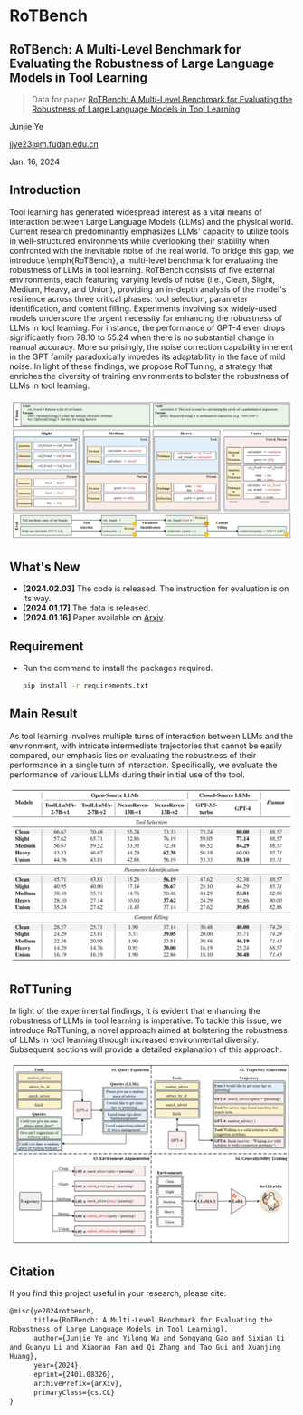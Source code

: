 # RoTBench
## RoTBench: A Multi-Level Benchmark for Evaluating the Robustness of Large Language Models in Tool Learning

> Data for paper [RoTBench: A Multi-Level Benchmark for Evaluating the Robustness of Large Language Models in Tool Learning](https://arxiv.org/abs/2401.08326)

Junjie Ye

jjye23@m.fudan.edu.cn

Jan. 16, 2024

## Introduction
Tool learning has generated widespread interest as a vital means of interaction between Large Language Models (LLMs) and the physical world. Current research predominantly emphasizes LLMs' capacity to utilize tools in well-structured environments while overlooking their stability when confronted with the inevitable noise of the real world.
To bridge this gap, we introduce \emph{RoTBench}, a multi-level benchmark for evaluating the robustness of LLMs in tool learning. RoTBench consists of five external environments, each featuring varying levels of noise (i.e., Clean, Slight, Medium, Heavy, and Union), providing an in-depth analysis of the model's resilience across three critical phases: tool selection, parameter identification, and content filling.
Experiments involving six widely-used models underscore the urgent necessity for enhancing the robustness of LLMs in tool learning.
For instance, the performance of GPT-4 even drops significantly from 78.10 to 55.24 when there is no substantial change in manual accuracy.
More surprisingly, the noise correction capability inherent in the GPT family paradoxically impedes its adaptability in the face of mild noise.
In light of these findings, we propose RoTTuning, a strategy that enriches the diversity of training environments to bolster the robustness of LLMs in tool learning.

<div>
<center>
<img src=Figures/RoTBench.png>
</div>

## What's New
- **[2024.02.03]** The code is released. The instruction for evaluation is on its way.
- **[2024.01.17]** The data is released.
- **[2024.01.16]** Paper available on [Arxiv](https://arxiv.org/abs/2401.08326).


## Requirement
- Run the command to install the packages required.
    ```bash
    pip install -r requirements.txt
    ```


## Main Result
As tool learning involves multiple turns of interaction between LLMs and the environment, with intricate intermediate trajectories that cannot be easily compared, our emphasis lies on evaluating the robustness of their performance in a single turn of interaction. Specifically, we evaluate the performance of various LLMs during their initial use of the tool.

<div>
<center>
<img src=Figures/result.png>
</div>


## RoTTuning

In light of the experimental findings, it is evident that enhancing the robustness of LLMs in tool learning is imperative. To tackle this issue, we introduce RoTTuning, a novel approach aimed at bolstering the robustness of LLMs in tool learning through increased environmental diversity. Subsequent sections will provide a detailed explanation of this approach.

<div>
<center>
<img src=Figures/RoTTuning.png>
</div>

## Citation
If you find this project useful in your research, please cite:
```
@misc{ye2024rotbench,
      title={RoTBench: A Multi-Level Benchmark for Evaluating the Robustness of Large Language Models in Tool Learning}, 
      author={Junjie Ye and Yilong Wu and Songyang Gao and Sixian Li and Guanyu Li and Xiaoran Fan and Qi Zhang and Tao Gui and Xuanjing Huang},
      year={2024},
      eprint={2401.08326},
      archivePrefix={arXiv},
      primaryClass={cs.CL}
}
```
